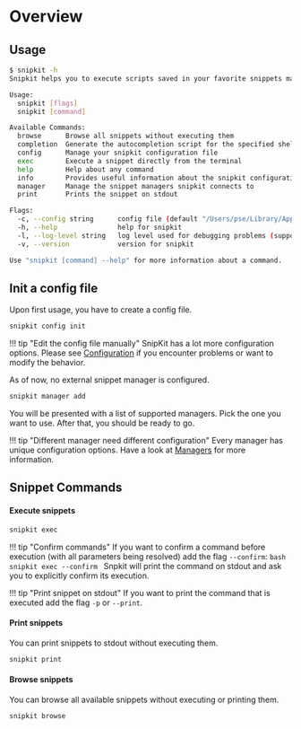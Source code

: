 # Overview

## Usage

```bash
$ snipkit -h
Snipkit helps you to execute scripts saved in your favorite snippets manager without even leaving the terminal.

Usage:
  snipkit [flags]
  snipkit [command]

Available Commands:
  browse      Browse all snippets without executing them
  completion  Generate the autocompletion script for the specified shell
  config      Manage your snipkit configuration file
  exec        Execute a snippet directly from the terminal
  help        Help about any command
  info        Provides useful information about the snipkit configuration
  manager     Manage the snippet managers snipkit connects to
  print       Prints the snippet on stdout

Flags:
  -c, --config string      config file (default "/Users/pse/Library/Application Support/snipkit/config.yaml")
  -h, --help               help for snipkit
  -l, --log-level string   log level used for debugging problems (supported values: trace,debug,info,warn,error,fatal,panic) (default "panic")
  -v, --version            version for snipkit

Use "snipkit [command] --help" for more information about a command.
```

## Init a config file

Upon first usage, you have to create a config file.

```sh title="Create a new config file"
snipkit config init
```

!!! tip "Edit the config file manually"
    SnipKit has a lot more configuration options. Please see [Configuration][configuration] if you encounter problems or want
    to modify the behavior.

As of now, no external snippet manager is configured.

```sh title="Add an external snippet manager"
snipkit manager add
```

You will be presented with a list of supported managers. Pick the one you want to use. After that, you should be ready to go.

!!! tip "Different manager need different configuration"
    Every manager has unique configuration options. Have a look at [Managers][managers] for more information.

[configuration]: ../configuration/overview.md
[managers]: ../managers/overview.md

## Snippet Commands

#### Execute snippets

```sh title="Execute a snippet"
snipkit exec
```

!!! tip "Confirm commands"
    If you want to confirm a command before execution (with all parameters being resolved) add the 
    flag `--confirm`:
    ```bash 
    snipkit exec --confirm
    ```
    Snpkit will print the command on stdout and ask you to explicitly confirm its execution.

!!! tip "Print snippet on stdout"
    If you want to print the command that is executed add the flag `-p` or `--print`.

#### Print snippets

You can print snippets to stdout without executing them.

```sh title="Print a snippet"
snipkit print
```

#### Browse snippets

You can browse all available snippets without executing or printing them.

```sh title="Browse all snippets"
snipkit browse
```
